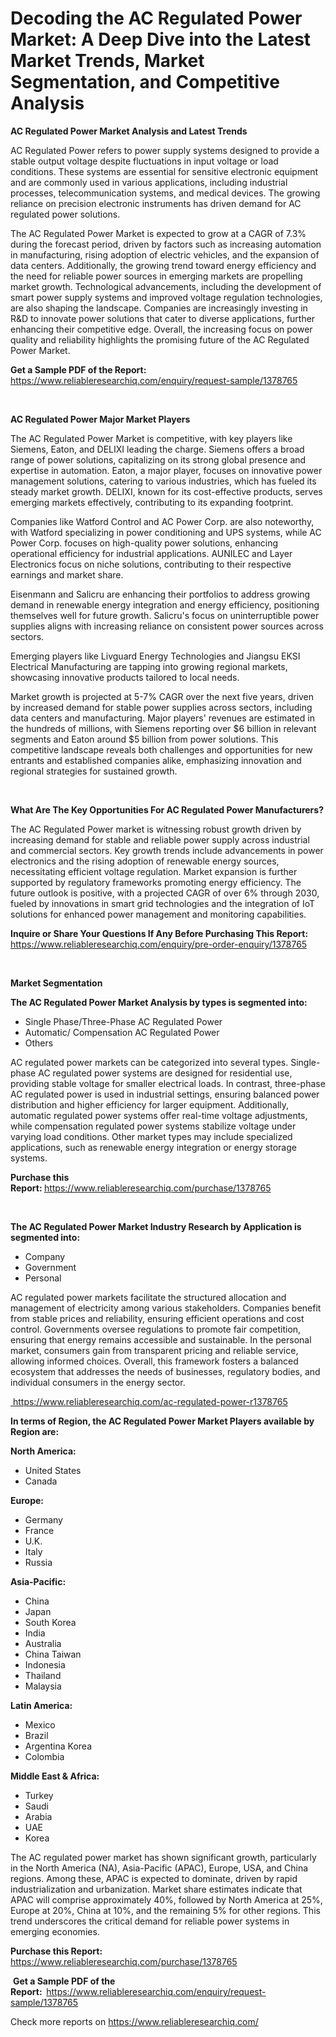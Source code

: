 <p><h1>Decoding the AC Regulated Power Market: A Deep Dive into the Latest Market Trends, Market Segmentation, and Competitive Analysis</h1></p><p><strong>AC Regulated Power Market Analysis and Latest Trends</strong></p>
<p><p>AC Regulated Power refers to power supply systems designed to provide a stable output voltage despite fluctuations in input voltage or load conditions. These systems are essential for sensitive electronic equipment and are commonly used in various applications, including industrial processes, telecommunication systems, and medical devices. The growing reliance on precision electronic instruments has driven demand for AC regulated power solutions.</p><p>The AC Regulated Power Market is expected to grow at a CAGR of 7.3% during the forecast period, driven by factors such as increasing automation in manufacturing, rising adoption of electric vehicles, and the expansion of data centers. Additionally, the growing trend toward energy efficiency and the need for reliable power sources in emerging markets are propelling market growth. Technological advancements, including the development of smart power supply systems and improved voltage regulation technologies, are also shaping the landscape. Companies are increasingly investing in R&D to innovate power solutions that cater to diverse applications, further enhancing their competitive edge. Overall, the increasing focus on power quality and reliability highlights the promising future of the AC Regulated Power Market.</p></p>
<p><strong>Get a Sample PDF of the Report:&nbsp;</strong> <a href="https://www.reliableresearchiq.com/enquiry/request-sample/1378765?utm_campaign=3308&utm_medium=2&utm_source=Github&utm_content=ia&utm_term=07042025&utm_id=ac-regulated-power">https://www.reliableresearchiq.com/enquiry/request-sample/1378765</a></p>
<p>&nbsp;</p>
<p><strong>AC Regulated Power Major Market Players</strong></p>
<p><p>The AC Regulated Power Market is competitive, with key players like Siemens, Eaton, and DELIXI leading the charge. Siemens offers a broad range of power solutions, capitalizing on its strong global presence and expertise in automation. Eaton, a major player, focuses on innovative power management solutions, catering to various industries, which has fueled its steady market growth. DELIXI, known for its cost-effective products, serves emerging markets effectively, contributing to its expanding footprint.</p><p>Companies like Watford Control and AC Power Corp. are also noteworthy, with Watford specializing in power conditioning and UPS systems, while AC Power Corp. focuses on high-quality power solutions, enhancing operational efficiency for industrial applications. AUNILEC and Layer Electronics focus on niche solutions, contributing to their respective earnings and market share.</p><p>Eisenmann and Salicru are enhancing their portfolios to address growing demand in renewable energy integration and energy efficiency, positioning themselves well for future growth. Salicru's focus on uninterruptible power supplies aligns with increasing reliance on consistent power sources across sectors.</p><p>Emerging players like Livguard Energy Technologies and Jiangsu EKSI Electrical Manufacturing are tapping into growing regional markets, showcasing innovative products tailored to local needs. </p><p>Market growth is projected at 5-7% CAGR over the next five years, driven by increased demand for stable power supplies across sectors, including data centers and manufacturing. Major players' revenues are estimated in the hundreds of millions, with Siemens reporting over $6 billion in relevant segments and Eaton around $5 billion from power solutions. This competitive landscape reveals both challenges and opportunities for new entrants and established companies alike, emphasizing innovation and regional strategies for sustained growth.</p></p>
<p>&nbsp;</p>
<p><strong>What Are The Key Opportunities For AC Regulated Power Manufacturers?</strong></p>
<p><p>The AC Regulated Power market is witnessing robust growth driven by increasing demand for stable and reliable power supply across industrial and commercial sectors. Key growth trends include advancements in power electronics and the rising adoption of renewable energy sources, necessitating efficient voltage regulation. Market expansion is further supported by regulatory frameworks promoting energy efficiency. The future outlook is positive, with a projected CAGR of over 6% through 2030, fueled by innovations in smart grid technologies and the integration of IoT solutions for enhanced power management and monitoring capabilities.</p></p>
<p><strong>Inquire or Share Your Questions If Any Before Purchasing This Report:</strong> <a href="https://www.reliableresearchiq.com/enquiry/pre-order-enquiry/1378765?utm_campaign=3308&utm_medium=2&utm_source=Github&utm_content=ia&utm_term=07042025&utm_id=ac-regulated-power">https://www.reliableresearchiq.com/enquiry/pre-order-enquiry/1378765</a></p>
<p>&nbsp;</p>
<p><strong>Market Segmentation</strong></p>
<p><strong>The AC Regulated Power Market Analysis by types is segmented into:</strong></p>
<p><ul><li>Single Phase/Three-Phase AC Regulated Power</li><li>Automatic/ Compensation AC Regulated Power</li><li>Others</li></ul></p>
<p><p>AC regulated power markets can be categorized into several types. Single-phase AC regulated power systems are designed for residential use, providing stable voltage for smaller electrical loads. In contrast, three-phase AC regulated power is used in industrial settings, ensuring balanced power distribution and higher efficiency for larger equipment. Additionally, automatic regulated power systems offer real-time voltage adjustments, while compensation regulated power systems stabilize voltage under varying load conditions. Other market types may include specialized applications, such as renewable energy integration or energy storage systems.</p></p>
<p><strong>Purchase this Report:&nbsp;</strong><a href="https://www.reliableresearchiq.com/purchase/1378765?utm_campaign=3308&utm_medium=2&utm_source=Github&utm_content=ia&utm_term=07042025&utm_id=ac-regulated-power">https://www.reliableresearchiq.com/purchase/1378765</a></p>
<p>&nbsp;</p>
<p><strong>The AC Regulated Power Market Industry Research by Application is segmented into:</strong></p>
<p><ul><li>Company</li><li>Government</li><li>Personal</li></ul></p>
<p><p>AC regulated power markets facilitate the structured allocation and management of electricity among various stakeholders. Companies benefit from stable prices and reliability, ensuring efficient operations and cost control. Governments oversee regulations to promote fair competition, ensuring that energy remains accessible and sustainable. In the personal market, consumers gain from transparent pricing and reliable service, allowing informed choices. Overall, this framework fosters a balanced ecosystem that addresses the needs of businesses, regulatory bodies, and individual consumers in the energy sector.</p></p>
<p><a href="https://www.reliableresearchiq.com/ac-regulated-power-r1378765?utm_campaign=3308&utm_medium=2&utm_source=Github&utm_content=ia&utm_term=07042025&utm_id=ac-regulated-power">&nbsp;https://www.reliableresearchiq.com/ac-regulated-power-r1378765</a></p>
<p><strong>In terms of Region, the AC Regulated Power Market Players available by Region are:</strong></p>
<p>
    <p> <strong> North America: </strong>
        <ul>
            <li>United States</li>
            <li>Canada</li>
        </ul>
        </p> 
    <p> <strong> Europe: </strong>
        <ul>
            <li>Germany</li>
            <li>France</li>
            <li>U.K.</li>
            <li>Italy</li>
            <li>Russia</li>
        </ul>
        </p> 
    <p> <strong> Asia-Pacific: </strong>
        <ul>
            <li>China</li>
            <li>Japan</li>
            <li>South Korea</li>
            <li>India</li>
            <li>Australia</li>
            <li>China Taiwan</li>
            <li>Indonesia</li>
            <li>Thailand</li>
            <li>Malaysia</li>
        </ul>
        </p> 
    <p> <strong> Latin America: </strong>
        <ul>
            <li>Mexico</li>
            <li>Brazil</li>
            <li>Argentina Korea</li>
            <li>Colombia</li>
        </ul>
        </p> 
    <p> <strong> Middle East & Africa: </strong>
        <ul>
            <li>Turkey</li>
            <li>Saudi</li>
            <li>Arabia</li>
            <li>UAE</li>
            <li>Korea</li>
        </ul>
    </p>
    </p>
<p><p>The AC regulated power market has shown significant growth, particularly in the North America (NA), Asia-Pacific (APAC), Europe, USA, and China regions. Among these, APAC is expected to dominate, driven by rapid industrialization and urbanization. Market share estimates indicate that APAC will comprise approximately 40%, followed by North America at 25%, Europe at 20%, China at 10%, and the remaining 5% for other regions. This trend underscores the critical demand for reliable power systems in emerging economies.</p></p>
<p><strong>Purchase this Report: </strong><a href="https://www.reliableresearchiq.com/purchase/1378765?utm_campaign=3308&utm_medium=2&utm_source=Github&utm_content=ia&utm_term=07042025&utm_id=ac-regulated-power">https://www.reliableresearchiq.com/purchase/1378765</a></p>
<p>&nbsp;<strong>Get a Sample PDF of the Report:&nbsp;&nbsp;</strong><a href="https://www.reliableresearchiq.com/enquiry/request-sample/1378765?utm_campaign=3308&utm_medium=2&utm_source=Github&utm_content=ia&utm_term=07042025&utm_id=ac-regulated-power">https://www.reliableresearchiq.com/enquiry/request-sample/1378765</a></p>
<p><strong></strong></p>
<p>Check more reports on <a href="https://www.reliableresearchiq.com/?utm_campaign=3308&utm_medium=2&utm_source=Github&utm_content=ia&utm_term=07042025&utm_id=ac-regulated-power">https://www.reliableresearchiq.com/</a></p>